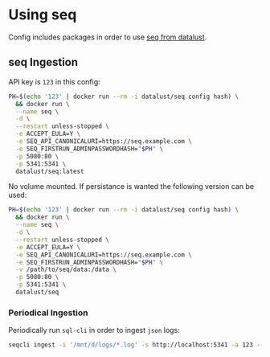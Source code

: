 # Using seq

Config includes packages in order to use [seq from datalust](https://docs.datalust.co/docs/an-overview-of-seq).


## seq Ingestion

API key is ```123``` in this config:

```bash
PH=$(echo '123' | docker run --rm -i datalust/seq config hash) \
  && docker run \
  --name seq \
  -d \
  --restart unless-stopped \
  -e ACCEPT_EULA=Y \
  -e SEQ_API_CANONICALURI=https://seq.example.com \
  -e SEQ_FIRSTRUN_ADMINPASSWORDHASH="$PH" \
  -p 5080:80 \
  -p 5341:5341 \
  datalust/seq:latest
```

No volume mounted. If persistance is wanted the following version can be used:

```bash
PH=$(echo '123' | docker run --rm -i datalust/seq config hash) \
  && docker run \
  --name seq \
  -d \
  --restart unless-stopped \
  -e ACCEPT_EULA=Y \
  -e SEQ_API_CANONICALURI=https://seq.example.com \
  -e SEQ_FIRSTRUN_ADMINPASSWORDHASH="$PH" \
  -v /path/to/seq/data:/data \
  -p 5080:80 \
  -p 5341:5341 \
  datalust/seq
```

### Periodical Ingestion

Periodically run ```sql-cli``` in order to ingest ```json``` logs:

```bash
seqcli ingest -i '/mnt/d/logs/*.log' -s http://localhost:5341 -a 123 --json
```

